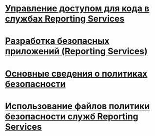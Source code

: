 # [Управление доступом для кода в службах Reporting Services](code-access-security-in-reporting-services.md)
# [Разработка безопасных приложений (Reporting Services)](secure-development-reporting-services.md)
# [Основные сведения о политиках безопасности](understanding-security-policies.md)
# [Использование файлов политики безопасности служб Reporting Services](using-reporting-services-security-policy-files.md)
